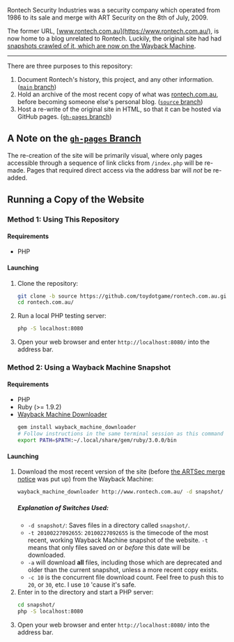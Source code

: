 Rontech Security Industries was a security company which operated from 1986 to its sale and merge with ART Security on the 8th of July, 2009.

The former URL, [www.rontech.com.au](https://www.rontech.com.au/), is now home to a blog unrelated to Rontech. Luckily, the original site had had [snapshots crawled of it, which are now on the Wayback Machine](http://web.archive.org/web/20100301000000*/http://www.rontech.com.au/).

***

There are three purposes to this repository:
1. Document Rontech's history, this project, and any other information. ([`main` branch](https://github.com/toydotgame/rontech.com.au/tree/main))
2. Hold an archive of the most recent copy of what was [rontech.com.au](), before becoming someone else's personal blog. ([`source` branch](https://github.com/toydotgame/rontech.com.au/tree/source))
3. Host a re-write of the original site in HTML, so that it can be hosted via GitHub pages. ([`gh-pages` branch](https://github.com/toydotgame/rontech.com.au/tree/gh-pages))

## A Note on the [`gh-pages` Branch](https://github.com/toydotgame/rontech.com.au/tree/gh-pages)
The re-creation of the site will be primarily visual, where only pages accessible through a sequence of link clicks from `/index.php` will be re-made. Pages that required direct access via the address bar will _not_ be re-added.

## Running a Copy of the Website
### Method 1: Using This Repository
#### Requirements
* PHP

#### Launching
1. Clone the repository:
	```sh
	git clone -b source https://github.com/toydotgame/rontech.com.au.git
	cd rontech.com.au/
	```
2. Run a local PHP testing server:
	```sh
	php -S localhost:8080
	```
3. Open your web browser and enter `http://localhost:8080/` into the address bar.

### Method 2: Using a Wayback Machine Snapshot
#### Requirements
* PHP
* Ruby (>= 1.9.2)
* [Wayback Machine Downloader](https://github.com/hartator/wayback-machine-downloader)
	```sh
	gem install wayback_machine_downloader
	# Follow instructions in the same terminal session as this command will be executed in:
	export PATH=$PATH:~/.local/share/gem/ruby/3.0.0/bin
	```

#### Launching
1. Download the most recent version of the site (before [the ARTSec merge notice](web.archive.org/web/20110220104339/http://www.rontech.com.au/security/merge_notice.asp) was put up) from the Wayback Machine:
	```sh
	wayback_machine_downloader http://www.rontech.com.au/ -d snapshot/ -t 20100227092655 -a -c 10
	```
	##### Explanation of Switches Used:
	* `-d snapshot/`: Saves files in a directory called `snapshot/`.
	* `-t 20100227092655`: `20100227092655` is the timecode of the most recent, working Wayback Machine snapshot of the website. `-t` means that only files saved _on_ or _before_ this date will be downloaded.
	* `-a` will download **all** files, including those which are deprecated and older than the current snapshot, unless a more recent copy exists.
	* `-c 10` is the concurrent file download count. Feel free to push this to `20`, or `30`, etc. I use `10` 'cause it's safe.
2. Enter in to the directory and start a PHP server:
	```sh
	cd snapshot/
	php -S localhost:8080
	```
3. Open your web browser and enter `http://localhost:8080/` into the address bar.
